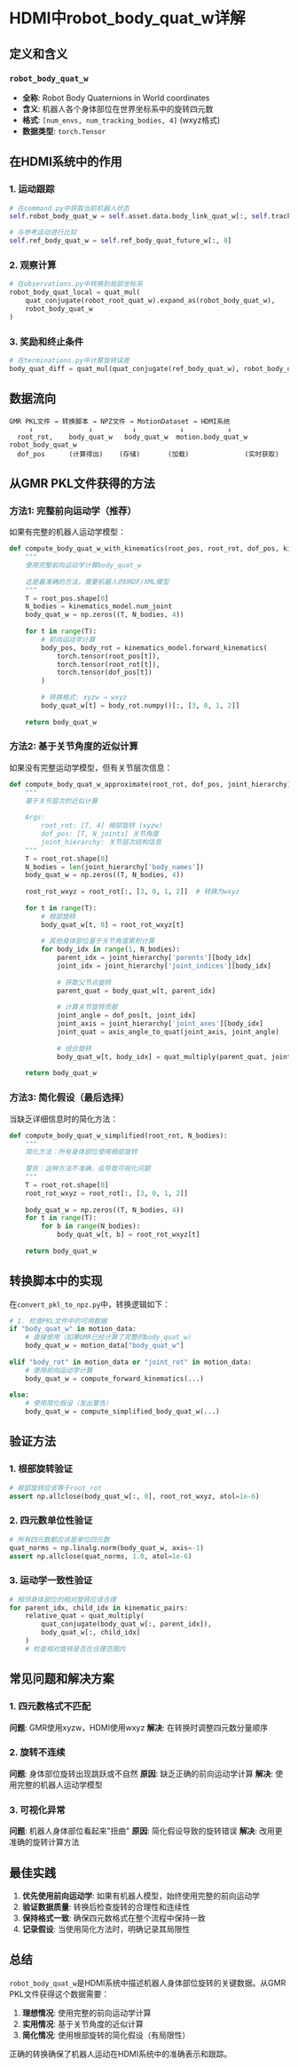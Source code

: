 # HDMI中robot_body_quat_w详解

## 定义和含义

### `robot_body_quat_w`
- **全称**: Robot Body Quaternions in World coordinates
- **含义**: 机器人各个身体部位在世界坐标系中的旋转四元数
- **格式**: `[num_envs, num_tracking_bodies, 4]` (wxyz格式)
- **数据类型**: `torch.Tensor`

## 在HDMI系统中的作用

### 1. 运动跟踪
```python
# 在command.py中获取当前机器人状态
self.robot_body_quat_w = self.asset.data.body_link_quat_w[:, self.tracking_body_indices_asset]

# 与参考运动进行比较
self.ref_body_quat_w = self.ref_body_quat_future_w[:, 0]
```

### 2. 观察计算
```python
# 在observations.py中转换到局部坐标系
robot_body_quat_local = quat_mul(
    quat_conjugate(robot_root_quat_w).expand_as(robot_body_quat_w),
    robot_body_quat_w
)
```

### 3. 奖励和终止条件
```python
# 在terminations.py中计算旋转误差
body_quat_diff = quat_mul(quat_conjugate(ref_body_quat_w), robot_body_quat_w)
```

## 数据流向

```
GMR PKL文件 → 转换脚本 → NPZ文件 → MotionDataset → HDMI系统
     ↓              ↓          ↓           ↓           ↓
  root_rot,    body_quat_w   body_quat_w  motion.body_quat_w  robot_body_quat_w
  dof_pos      (计算得出)    (存储)       (加载)              (实时获取)
```

## 从GMR PKL文件获得的方法

### 方法1: 完整前向运动学（推荐）

如果有完整的机器人运动学模型：

```python
def compute_body_quat_w_with_kinematics(root_pos, root_rot, dof_pos, kinematics_model):
    """
    使用完整前向运动学计算body_quat_w
    
    这是最准确的方法，需要机器人的URDF/XML模型
    """
    T = root_pos.shape[0]
    N_bodies = kinematics_model.num_joint
    body_quat_w = np.zeros((T, N_bodies, 4))
    
    for t in range(T):
        # 前向运动学计算
        body_pos, body_rot = kinematics_model.forward_kinematics(
            torch.tensor(root_pos[t]),
            torch.tensor(root_rot[t]),
            torch.tensor(dof_pos[t])
        )
        
        # 转换格式: xyzw → wxyz
        body_quat_w[t] = body_rot.numpy()[:, [3, 0, 1, 2]]
    
    return body_quat_w
```

### 方法2: 基于关节角度的近似计算

如果没有完整运动学模型，但有关节层次信息：

```python
def compute_body_quat_w_approximate(root_rot, dof_pos, joint_hierarchy):
    """
    基于关节层次的近似计算
    
    Args:
        root_rot: [T, 4] 根部旋转 (xyzw)
        dof_pos: [T, N_joints] 关节角度
        joint_hierarchy: 关节层次结构信息
    """
    T = root_rot.shape[0]
    N_bodies = len(joint_hierarchy['body_names'])
    body_quat_w = np.zeros((T, N_bodies, 4))
    
    root_rot_wxyz = root_rot[:, [3, 0, 1, 2]]  # 转换为wxyz
    
    for t in range(T):
        # 根部旋转
        body_quat_w[t, 0] = root_rot_wxyz[t]
        
        # 其他身体部位基于关节角度累积计算
        for body_idx in range(1, N_bodies):
            parent_idx = joint_hierarchy['parents'][body_idx]
            joint_idx = joint_hierarchy['joint_indices'][body_idx]
            
            # 获取父节点旋转
            parent_quat = body_quat_w[t, parent_idx]
            
            # 计算关节旋转贡献
            joint_angle = dof_pos[t, joint_idx]
            joint_axis = joint_hierarchy['joint_axes'][body_idx]
            joint_quat = axis_angle_to_quat(joint_axis, joint_angle)
            
            # 组合旋转
            body_quat_w[t, body_idx] = quat_multiply(parent_quat, joint_quat)
    
    return body_quat_w
```

### 方法3: 简化假设（最后选择）

当缺乏详细信息时的简化方法：

```python
def compute_body_quat_w_simplified(root_rot, N_bodies):
    """
    简化方法：所有身体部位使用根部旋转
    
    警告：这种方法不准确，会导致可视化问题
    """
    T = root_rot.shape[0]
    root_rot_wxyz = root_rot[:, [3, 0, 1, 2]]
    
    body_quat_w = np.zeros((T, N_bodies, 4))
    for t in range(T):
        for b in range(N_bodies):
            body_quat_w[t, b] = root_rot_wxyz[t]
    
    return body_quat_w
```

## 转换脚本中的实现

在`convert_pkl_to_npz.py`中，转换逻辑如下：

```python
# 1. 检查PKL文件中的可用数据
if "body_quat_w" in motion_data:
    # 直接使用（如果GMR已经计算了完整的body_quat_w）
    body_quat_w = motion_data["body_quat_w"]
    
elif "body_rot" in motion_data or "joint_rot" in motion_data:
    # 使用前向运动学计算
    body_quat_w = compute_forward_kinematics(...)
    
else:
    # 使用简化假设（发出警告）
    body_quat_w = compute_simplified_body_quat_w(...)
```

## 验证方法

### 1. 根部旋转验证
```python
# 根部旋转应该等于root_rot
assert np.allclose(body_quat_w[:, 0], root_rot_wxyz, atol=1e-6)
```

### 2. 四元数单位性验证
```python
# 所有四元数都应该是单位四元数
quat_norms = np.linalg.norm(body_quat_w, axis=-1)
assert np.allclose(quat_norms, 1.0, atol=1e-6)
```

### 3. 运动学一致性验证
```python
# 相邻身体部位的相对旋转应该合理
for parent_idx, child_idx in kinematic_pairs:
    relative_quat = quat_multiply(
        quat_conjugate(body_quat_w[:, parent_idx]),
        body_quat_w[:, child_idx]
    )
    # 检查相对旋转是否在合理范围内
```

## 常见问题和解决方案

### 1. 四元数格式不匹配
**问题**: GMR使用xyzw，HDMI使用wxyz
**解决**: 在转换时调整四元数分量顺序

### 2. 旋转不连续
**问题**: 身体部位旋转出现跳跃或不自然
**原因**: 缺乏正确的前向运动学计算
**解决**: 使用完整的机器人运动学模型

### 3. 可视化异常
**问题**: 机器人身体部位看起来"扭曲"
**原因**: 简化假设导致的旋转错误
**解决**: 改用更准确的旋转计算方法

## 最佳实践

1. **优先使用前向运动学**: 如果有机器人模型，始终使用完整的前向运动学
2. **验证数据质量**: 转换后检查旋转的合理性和连续性
3. **保持格式一致**: 确保四元数格式在整个流程中保持一致
4. **记录假设**: 当使用简化方法时，明确记录其局限性

## 总结

`robot_body_quat_w`是HDMI系统中描述机器人身体部位旋转的关键数据。从GMR PKL文件获得这个数据需要：

1. **理想情况**: 使用完整的前向运动学计算
2. **实用情况**: 基于关节角度的近似计算  
3. **简化情况**: 使用根部旋转的简化假设（有局限性）

正确的转换确保了机器人运动在HDMI系统中的准确表示和跟踪。







